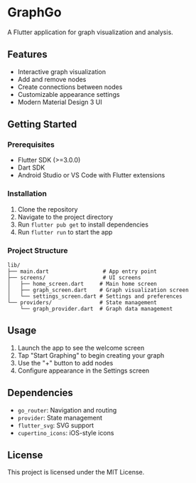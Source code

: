 # GraphGo

A Flutter application for graph visualization and analysis.

## Features

- Interactive graph visualization
- Add and remove nodes
- Create connections between nodes
- Customizable appearance settings
- Modern Material Design 3 UI

## Getting Started

### Prerequisites

- Flutter SDK (>=3.0.0)
- Dart SDK
- Android Studio or VS Code with Flutter extensions

### Installation

1. Clone the repository
2. Navigate to the project directory
3. Run `flutter pub get` to install dependencies
4. Run `flutter run` to start the app

### Project Structure

```
lib/
├── main.dart                 # App entry point
├── screens/                  # UI screens
│   ├── home_screen.dart     # Main home screen
│   ├── graph_screen.dart    # Graph visualization screen
│   └── settings_screen.dart # Settings and preferences
└── providers/               # State management
    └── graph_provider.dart  # Graph data management
```

## Usage

1. Launch the app to see the welcome screen
2. Tap "Start Graphing" to begin creating your graph
3. Use the "+" button to add nodes
4. Configure appearance in the Settings screen

## Dependencies

- `go_router`: Navigation and routing
- `provider`: State management
- `flutter_svg`: SVG support
- `cupertino_icons`: iOS-style icons

## License

This project is licensed under the MIT License.
